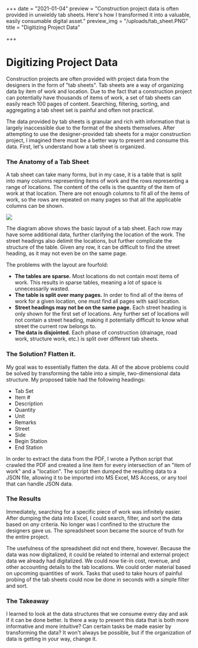 +++
date = "2021-01-04"
preview = "Construction project data is often provided in unwieldy tab sheets. Here's how I transformed it into a valuable, easily consumable digital asset."
preview_img = "/uploads/tab_sheet.PNG"
title = "Digitizing Project Data"

+++

# **Digitizing Project Data**

Construction projects are often provided with project data from the designers in the form of "tab sheets". Tab sheets are a way of organizing data by item of work and location. Due to the fact that a construction project can potentially have thousands of items of work, a set of tab sheets can easily reach 100 pages of content. Searching, filtering, sorting, and aggregating a tab sheet set is painful and often not practical.

The data provided by tab sheets is granular and rich with information that is largely inaccessible due to the format of the sheets themselves. After attempting to use the designer-provided tab sheets for a major construction project, I imagined there must be a better way to present and consume this data. First, let's understand how a tab sheet is organized.

### **The Anatomy of a Tab Sheet**

A tab sheet can take many forms, but in my case, it is a table that is split into many columns representing items of work and the rows representing a range of locations. The content of the cells is the quantity of the item of work at that location. There are not enough columns to fit all of the items of work, so the rows are repeated on many pages so that all the applicable columns can be shown.

![](/uploads/tab_sheet_anatomy.png)

The diagram above shows the basic layout of a tab sheet. Each row may have some additional data, further clarifying the location of the work. The street headings also delimit the locations, but further complicate the structure of the table. Given any row, it can be difficult to find the street heading, as it may not even be on the same page.

The problems with the layout are fourfold:

- **The tables are sparse.** Most locations do not contain most items of work. This results in sparse tables, meaning a lot of space is unnecessarily wasted.
- **The table is split over many pages.** In order to find all of the items of work for a given location, one must find all pages with said location.
- **Street headings may not be on the same page.** Each street heading is only shown for the first set of locations. Any further set of locations will not contain a street heading, making it potentially difficult to know what street the current row belongs to.
- **The data is disjointed.** Each phase of construction (drainage, road work, structure work, etc.) is split over different tab sheets.

### **The Solution? Flatten it.**

My goal was to essentially flatten the data. All of the above problems could be solved by transforming the table into a simple, two-dimensional data structure. My proposed table had the following headings:

- Tab Set
- Item #
- Description
- Quantity
- Unit
- Remarks
- Street
- Side
- Begin Station
- End Station

In order to extract the data from the PDF, I wrote a Python script that crawled the PDF and created a line item for every intersection of an "item of work" and a "location". The script then dumped the resulting data to a JSON file, allowing it to be imported into MS Excel, MS Access, or any tool that can handle JSON data.

### **The Results**

Immediately, searching for a specific piece of work was infinitely easier. After dumping the data into Excel, I could search, filter, and sort the data based on _any_ criteria. No longer was I confined to the structure the designers gave us. The spreadsheet soon became the source of truth for the entire project.

The usefulness of the spreadsheet did not end there, however. Because the data was now digitalized, it could be related to internal and external project data we already had digitalized. We could now tie-in cost, revenue, and other accounting details to the tab locations. We could order material based on upcoming quantities of work. Tasks that used to take hours of painful probing of the tab sheets could now be done in seconds with a simple filter and sort.

### **The Takeaway**

I learned to look at the data structures that we consume every day and ask if it can be done better. Is there a way to present this data that is both more informative and more intuitive? Can certain tasks be made easier by transforming the data? It won't always be possible, but if the organization of data is getting in your way, change it.
